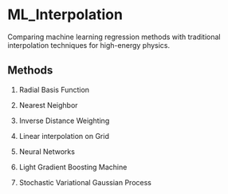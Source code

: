 # ML_Interpolation

Comparing machine learning regression methods with traditional interpolation techniques for high-energy physics.

## Methods

1. Radial Basis Function
2. Nearest Neighbor
3. Inverse Distance Weighting
4. Linear interpolation on Grid

5. Neural Networks
6. Light Gradient Boosting Machine
7. Stochastic Variational Gaussian Process
